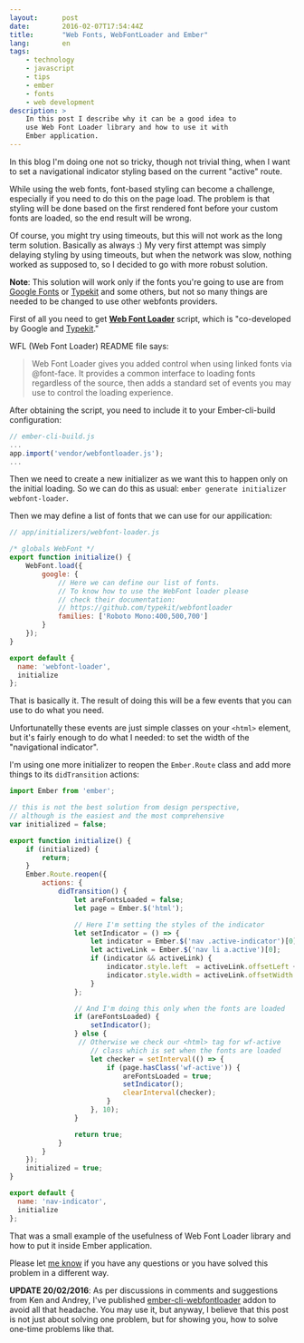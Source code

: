 ```yaml
---
layout:      post
date:        2016-02-07T17:54:44Z
title:       "Web Fonts, WebFontLoader and Ember"
lang:        en
tags:
    - technology
    - javascript
    - tips
    - ember
    - fonts
    - web development
description: >
    In this post I describe why it can be a good idea to
    use Web Font Loader library and how to use it with
    Ember application.
---
```

In this blog I'm doing one not so tricky, though not trivial thing, when I want to set a navigational indicator styling based on the current "active" route.

While using the web fonts, font-based styling can become a challenge, especially if you need to do this on the page load.
The problem is that styling will be done based on the first rendered font before your custom fonts are loaded, so the end result will be wrong.

Of course, you might try using timeouts, but this will not work as the long term solution. Basically as always :) My very first attempt was simply delaying styling by using timeouts, but when the network was slow, nothing worked as supposed to, so I decided to go with more robust solution.

**Note**: This solution will work only if the fonts you're going to use are from [Google Fonts](https://www.google.com/fonts) or [Typekit](http://www.typekit.com/) and some others, but not so many things are needed to be changed to use other webfonts providers.

First of all you need to get [**Web Font Loader**](https://github.com/typekit/webfontloader) script, which is "co-developed by Google and [Typekit](http://www.typekit.com/)."

WFL (Web Font Loader) README file says:

> Web Font Loader gives you added control when using linked fonts via @font-face. It provides a common interface to loading fonts regardless of the source, then adds a standard set of events you may use to control the loading experience.

After obtaining the script, you need to include it to your Ember-cli-build configuration:

```javascript
// ember-cli-build.js
...
app.import('vendor/webfontloader.js');
...
```

Then we need to create a new initializer as we want this to happen only on the initial loading. So we can do this as usual: `ember generate initializer webfont-loader`.

Then we may define a list of fonts that we can use for our appilication:

```javascript
// app/initializers/webfont-loader.js

/* globals WebFont */
export function initialize() {
    WebFont.load({
        google: {
            // Here we can define our list of fonts.
            // To know how to use the WebFont loader please
            // check their documentation:
            // https://github.com/typekit/webfontloader
            families: ['Roboto Mono:400,500,700']
        }
    });
}

export default {
  name: 'webfont-loader',
  initialize
};
```

That is basically it. The result of doing this will be a few events that you can use to do what you need.

Unfortunatelly these events are just simple classes on your `<html>` element, but it's fairly enough to do what I needed: to set the width of the "navigational indicator".

I'm using one more initializer to reopen the `Ember.Route` class and add more things to its `didTransition` actions:

```javascript
import Ember from 'ember';

// this is not the best solution from design perspective,
// although is the easiest and the most comprehensive
var initialized = false;

export function initialize() {
    if (initialized) {
        return;
    }
    Ember.Route.reopen({
        actions: {
            didTransition() {
                let areFontsLoaded = false;
                let page = Ember.$('html');

                // Here I'm setting the styles of the indicator
                let setIndicator = () => {
                    let indicator = Ember.$('nav .active-indicator')[0];
                    let activeLink = Ember.$('nav li a.active')[0];
                    if (indicator && activeLink) {
                        indicator.style.left  = activeLink.offsetLeft + 'px';
                        indicator.style.width = activeLink.offsetWidth + 'px';
                    }
                };

                // And I'm doing this only when the fonts are loaded
                if (areFontsLoaded) {
                    setIndicator();
                } else {
                 // Otherwise we check our <html> tag for wf-active
                    // class which is set when the fonts are loaded
                    let checker = setInterval(() => {
                        if (page.hasClass('wf-active')) {
                            areFontsLoaded = true;
                            setIndicator();
                            clearInterval(checker);
                        }
                    }, 10);
                }

                return true;
            }
        }
    });
    initialized = true;
}

export default {
  name: 'nav-indicator',
  initialize
};
```

That was a small example of the usefulness of Web Font Loader library and how to put it inside Ember application.

Please let [me know][twitter] if you have any questions or you have solved this problem in a different way.

**UPDATE 20/02/2016**: As per discussions in comments and suggestions from Ken and Andrey, I've published [ember-cli-webfontloader](https://www.npmjs.com/package/ember-cli-webfontloader) addon to avoid all that headache. You may use it, but anyway, I believe that this post is not just about solving one problem, but for showing you, how to solve one-time problems like that.

[twitter]: http://twitter.com/kuzzmi
